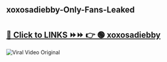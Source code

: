 
 ## xoxosadiebby-Only-Fans-Leaked

# <h2><a href="https://clipsfans.com/xoxosadiebby&ref=git">🔗 Click to LINKS ⏩⏩ 👉 🟢 xoxosadiebby </a></h2>

<a href="https://clipsfans.com/xoxosadiebby&ref=git" rel="nofollow" data-target="animated-image.originalLink"><img src="https://i.ibb.co.com/xMMVF88/686577567.gif" alt="Viral Video Original" style="max-width: 100%; display: inline-block;" data-target="animated-image.originalImage"></a>
